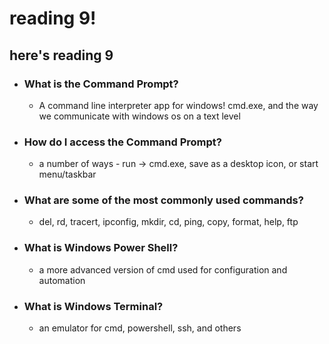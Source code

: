# reading 9!

## here's reading 9


- ### What is the Command Prompt?
     - A command line interpreter app for windows! cmd.exe, and the way we communicate with windows os on a text level
  
- ### How do I access the Command Prompt?
   - a number of ways - run -> cmd.exe, save as a desktop icon, or start menu/taskbar

- ### What are some of the most commonly used commands?
   - del, rd, tracert, ipconfig, mkdir, cd, ping, copy, format, help, ftp

- ### What is Windows Power Shell?
   - a more advanced version of cmd used for configuration and automation

- ### What is Windows Terminal?
   -  an emulator for cmd, powershell, ssh, and others
